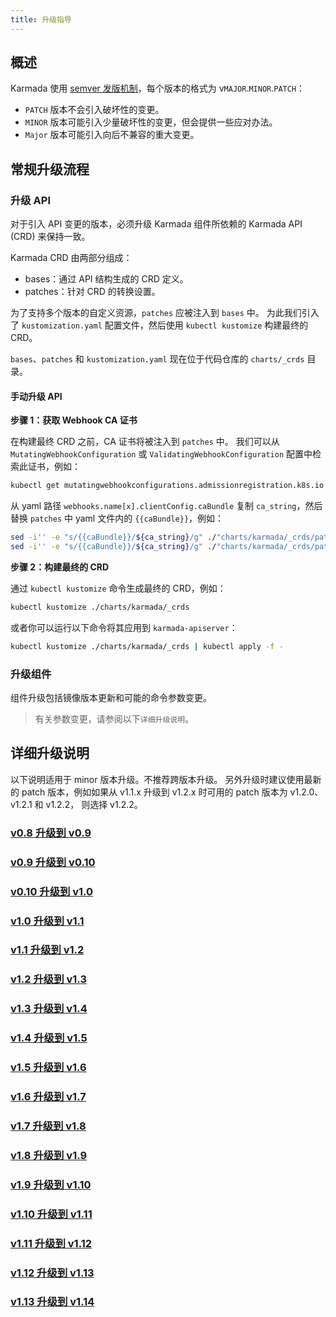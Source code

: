 ```yaml
---
title: 升级指导
---
```


## 概述
Karmada 使用 [semver 发版机制](https://semver.org/)，每个版本的格式为 v`MAJOR`.`MINOR`.`PATCH`：
- `PATCH` 版本不会引入破坏性的变更。
- `MINOR` 版本可能引入少量破坏性的变更，但会提供一些应对办法。
- `Major` 版本可能引入向后不兼容的重大变更。

## 常规升级流程
### 升级 API
对于引入 API 变更的版本，必须升级 Karmada 组件所依赖的 Karmada API (CRD) 来保持一致。

Karmada CRD 由两部分组成：
- bases：通过 API 结构生成的 CRD 定义。
- patches：针对 CRD 的转换设置。

为了支持多个版本的自定义资源，`patches` 应被注入到 `bases` 中。
为此我们引入了 `kustomization.yaml` 配置文件，然后使用 `kubectl kustomize` 构建最终的 CRD。

`bases`、`patches` 和 `kustomization.yaml` 现在位于代码仓库的 `charts/_crds` 目录。

#### 手动升级 API

**步骤 1：获取 Webhook CA 证书**

在构建最终 CRD 之前，CA 证书将被注入到 `patches` 中。
我们可以从 `MutatingWebhookConfiguration` 或 `ValidatingWebhookConfiguration` 配置中检索此证书，例如：
```bash
kubectl get mutatingwebhookconfigurations.admissionregistration.k8s.io mutating-config
```
从 yaml 路径 `webhooks.name[x].clientConfig.caBundle` 复制 `ca_string`，然后替换 `patches` 中 yaml 文件内的 `{{caBundle}}`，例如：
```bash
sed -i'' -e "s/{{caBundle}}/${ca_string}/g" ./"charts/karmada/_crds/patches/webhook_in_resourcebindings.yaml"
sed -i'' -e "s/{{caBundle}}/${ca_string}/g" ./"charts/karmada/_crds/patches/webhook_in_clusterresourcebindings.yaml"
```

**步骤 2：构建最终的 CRD**

通过 `kubectl kustomize` 命令生成最终的 CRD，例如：
```bash
kubectl kustomize ./charts/karmada/_crds 
```
或者你可以运行以下命令将其应用到 `karmada-apiserver`：
```bash
kubectl kustomize ./charts/karmada/_crds | kubectl apply -f -
```

### 升级组件
组件升级包括镜像版本更新和可能的命令参数变更。

> 有关参数变更，请参阅以下`详细升级说明`。

## 详细升级说明

以下说明适用于 minor 版本升级。不推荐跨版本升级。
另外升级时建议使用最新的 patch 版本，例如如果从 v1.1.x 升级到 v1.2.x 时可用的 patch 版本为
v1.2.0、v1.2.1 和 v1.2.2， 则选择 v1.2.2。

### [v0.8 升级到 v0.9](./v0.8-v0.9.md)
### [v0.9 升级到 v0.10](./v0.9-v0.10.md)
### [v0.10 升级到 v1.0](./v0.10-v1.0.md)
### [v1.0 升级到 v1.1](./v1.0-v1.1.md)
### [v1.1 升级到 v1.2](./v1.1-v1.2.md)
### [v1.2 升级到 v1.3](./v1.2-v1.3.md)
### [v1.3 升级到 v1.4](./v1.3-v1.4.md)
### [v1.4 升级到 v1.5](./v1.4-v1.5.md)
### [v1.5 升级到 v1.6](./v1.5-v1.6.md)
### [v1.6 升级到 v1.7](./v1.6-v1.7.md)
### [v1.7 升级到 v1.8](./v1.7-v1.8.md)
### [v1.8 升级到 v1.9](./v1.8-v1.9.md)
### [v1.9 升级到 v1.10](./v1.9-v1.10.md)
### [v1.10 升级到 v1.11](./v1.10-v1.11.md)
### [v1.11 升级到 v1.12](./v1.11-v1.12.md)
### [v1.12 升级到 v1.13](./v1.12-v1.13.md)
### [v1.13 升级到 v1.14](./v1.13-v1.14.md)
